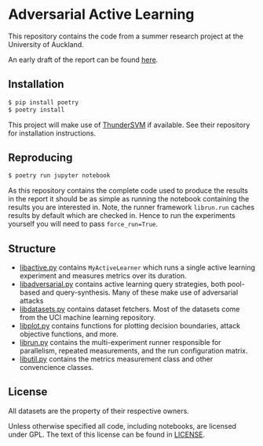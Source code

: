 # Adversarial Active Learning

This repository contains the code from a summer research project at the University of Auckland.

An early draft of the report can be found [here](https://www.overleaf.com/read/yvghhwrnpvmk).

## Installation

```bash
$ pip install poetry
$ poetry install
```

This project will make use of [ThunderSVM](https://github.com/Xtra-Computing/thundersvm/) if available. See their repository for installation instructions.

## Reproducing

```bash
$ poetry run jupyter notebook
```

As this repository contains the complete code used to produce the results in the report it should be as simple as running the notebook containing the results you are interested in. Note, the runner framework `librun.run` caches results by default which are checked in. Hence to run the experiments yourself you will need to pass `force_run=True`.

## Structure

* [libactive.py]() contains `MyActiveLearner` which runs a single active
  learning experiment and measures metrics over its duration.
* [libadversarial.py]() contains active learning query strategies, both
  pool-based and query-synthesis. Many of these make use of adversarial 
  attacks
* [libdatasets.py]() contains dataset fetchers. Most of the datasets come
  from the UCI machine learning repository.
* [libplot.py]() contains functions for plotting decision boundaries, attack
  objective functions, and more.
* [librun.py]() contains the multi-experiment runner responsible for
  parallelism, repeated measurements, and the run configuration matrix.
* [libutil.py]() contains the metrics measurement class and other convencience
  classes.

## License

All datasets are the property of their respective owners.

Unless otherwise specified all code, including notebooks, are licensed under GPL. The text of this license can be found in [LICENSE]().
